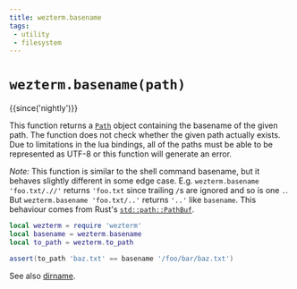 ```yaml
---
title: wezterm.basename
tags:
 - utility
 - filesystem
---
```

# `wezterm.basename(path)`

{{since('nightly')}}

This function returns a [`Path`](../Path/index.md) object containing the basename
of the given path.
The function does not check whether the given path actually exists.
Due to limitations in the lua bindings, all of the paths
must be able to be represented as UTF-8 or this function will generate an
error.

*Note:* This function is similar to the shell command basename, but it behaves
slightly different in some edge case. E.g. `wezterm.basename 'foo.txt/.//'`
returns `'foo.txt` since trailing `/`s are ignored and so is one `.`.
But `wezterm.basename 'foo.txt/..'` returns `'..'` like `basename`. This behaviour comes
from Rust's [`std::path::PathBuf`](https://doc.rust-lang.org/nightly/std/path/struct.PathBuf.html#method.file_name).

```lua
local wezterm = require 'wezterm'
local basename = wezterm.basename
local to_path = wezterm.to_path

assert(to_path 'baz.txt' == basename '/foo/bar/baz.txt')
```

See also [dirname](dirname.md).
